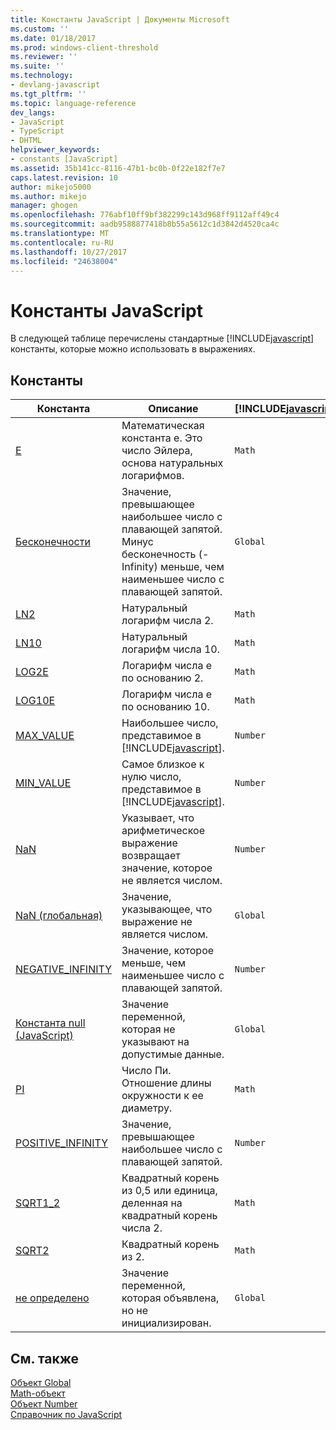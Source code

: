 ```yaml
---
title: Константы JavaScript | Документы Microsoft
ms.custom: ''
ms.date: 01/18/2017
ms.prod: windows-client-threshold
ms.reviewer: ''
ms.suite: ''
ms.technology:
- devlang-javascript
ms.tgt_pltfrm: ''
ms.topic: language-reference
dev_langs:
- JavaScript
- TypeScript
- DHTML
helpviewer_keywords:
- constants [JavaScript]
ms.assetid: 35b141cc-8116-47b1-bc0b-0f22e182f7e7
caps.latest.revision: 10
author: mikejo5000
ms.author: mikejo
manager: ghogen
ms.openlocfilehash: 776abf10ff9bf382299c143d968ff9112aff49c4
ms.sourcegitcommit: aadb9588877418b8b55a5612c1d3842d4520ca4c
ms.translationtype: MT
ms.contentlocale: ru-RU
ms.lasthandoff: 10/27/2017
ms.locfileid: "24638004"
---
```

# <a name="javascript-constants"></a>Константы JavaScript
В следующей таблице перечислены стандартные [!INCLUDE[javascript](../../javascript/includes/javascript-md.md)] константы, которые можно использовать в выражениях.  
  
## <a name="constants"></a>Константы  
  
|Константа|Описание|[!INCLUDE[javascript](../../javascript/includes/javascript-md.md)]объект|  
|--------------|-----------------|-----------------------------------------------------------------------|  
|[E](../../javascript/reference/math-constants-javascript.md)|Математическая константа e. Это число Эйлера, основа натуральных логарифмов.|`Math`|  
|[Бесконечности](../../javascript/reference/infinity-constant-javascript.md)|Значение, превышающее наибольшее число с плавающей запятой. Минус бесконечность (-Infinity) меньше, чем наименьшее число с плавающей запятой.|`Global`|  
|[LN2](../../javascript/reference/math-constants-javascript.md)|Натуральный логарифм числа 2.|`Math`|  
|[LN10](../../javascript/reference/math-constants-javascript.md)|Натуральный логарифм числа 10.|`Math`|  
|[LOG2E](../../javascript/reference/math-constants-javascript.md)|Логарифм числа e по основанию 2.|`Math`|  
|[LOG10E](../../javascript/reference/math-constants-javascript.md)|Логарифм числа e по основанию 10.|`Math`|  
|[MAX_VALUE](../../javascript/reference/number-constants-javascript.md)|Наибольшее число, представимое в [!INCLUDE[javascript](../../javascript/includes/javascript-md.md)].|`Number`|  
|[MIN_VALUE](../../javascript/reference/number-constants-javascript.md)|Самое близкое к нулю число, представимое в [!INCLUDE[javascript](../../javascript/includes/javascript-md.md)].|`Number`|  
|[NaN](../../javascript/reference/number-constants-javascript.md)|Указывает, что арифметическое выражение возвращает значение, которое не является числом.|`Number`|  
|[NaN (глобальная)](../../javascript/reference/nan-constant-javascript.md)|Значение, указывающее, что выражение не является числом.|`Global`|  
|[NEGATIVE_INFINITY](../../javascript/reference/number-constants-javascript.md)|Значение, которое меньше, чем наименьшее число с плавающей запятой.|`Number`|  
|[Константа null (JavaScript)](../../javascript/reference/null-constant-javascript.md)|Значение переменной, которая не указывают на допустимые данные.|`Global`|  
|[PI](../../javascript/reference/math-constants-javascript.md)|Число Пи. Отношение длины окружности к ее диаметру.|`Math`|  
|[POSITIVE_INFINITY](../../javascript/reference/number-constants-javascript.md)|Значение, превышающее наибольшее число с плавающей запятой.|`Number`|  
|[SQRT1_2](../../javascript/reference/math-constants-javascript.md)|Квадратный корень из 0,5 или единица, деленная на квадратный корень числа 2.|`Math`|  
|[SQRT2](../../javascript/reference/math-constants-javascript.md)|Квадратный корень из 2.|`Math`|  
|[не определено](../../javascript/reference/undefined-constant-javascript.md)|Значение переменной, которая объявлена, но не инициализирован.|`Global`|  
  
## <a name="see-also"></a>См. также  
 [Объект Global](../../javascript/reference/global-object-javascript.md)   
 [Math-объект](../../javascript/reference/math-object-javascript.md)   
 [Объект Number](../../javascript/reference/number-object-javascript.md)   
 [Справочник по JavaScript](../../javascript/reference/javascript-reference.md)